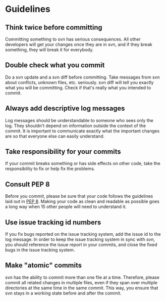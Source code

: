 # Guidelines #

## Think twice before committing ##

Committing something to svn has serious consequences. All other developers will get your changes once they are in svn, and if they break something, they will break it for everybody.

## Double check what you commit ##

Do a svn update and a svn diff before committing. Take messages from svn about conflicts, unknown files, etc. seriously. svn diff will tell you exactly what you will be committing. Check if that's really what you intended to commit.

## Always add descriptive log messages ##

Log messages should be understandable to someone who sees only the log. They shouldn't depend on information outside the context of the commit. It is important to communicate exactly what the important changes are so that everyone else can easily understand.

## Take responsibility for your commits ##

If your commit breaks something or has side effects on other code, take the responsibility to fix or help fix the problems.

## Consult PEP 8 ##
Before you commit, please be sure that your code follows the guidelines laid out in [PEP 8](http://www.python.org/dev/peps/pep-0008/).  Making your code as clean and readable as possible goes a long way when 15 other people will need to understand it.

## Use issue tracking id numbers ##

If you fix bugs reported on the issue tracking system, add the issue id to the log message. In order to keep the issue tracking system in sync with svn, you should reference the issue report in your commits, and close the fixed bugs in the issue tracking system.

## Make "atomic" commits ##

svn has the ability to commit more than one file at a time. Therefore, please commit all related changes in multiple files, even if they span over multiple directories at the same time in the same commit. This way, you ensure that svn stays in a working state before and after the commit.